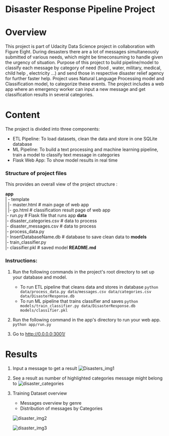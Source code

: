 # Disaster Response Pipeline Project

# Overview

This project is part of Udacity Data Science project in collaboration with Figure Eight. 
During desasters there are a lot of messages simultaneously submitted of various needs, which might be timeconsuming to handle given the urgency of situation.
Purpose of this project to  build pipeline/model to classify each message by category of need (food , water, military, medical, child help , electricity ...) and send those in respective disaster relief agency for further faster help.
Project uses Natural Language Processing model and Classification model, to categorize these events.
The project includes a web app where an emergency worker can input a new message and get classification results in several categories.

# Content 

The project is divided into three components:

- ETL Pipeline: To load datasets, clean the data and store in one  SQLite database
- ML Pipeline: To build a text processing and machine learning pipeline, train a model to classify text message in categories
- Flask Web App: To show model results in real time

### Structure of project files
This provides an overall view of the project structure :

**app**
<br> | - template
<br> | |- master.html # main page of web app
<br> | |- go.html # classification result page of web app
<br> |- run.py # Flask file that runs app
**data**
<br> |- disaster_categories.csv # data to process
<br> |- disaster_messages.csv # data to process
<br> |- process_data.py
<br> |- InsertDatabaseName.db # database to save clean data to
**models**
<br> |- train_classifier.py
<br> |- classifier.pkl # saved model
**README.md**


### Instructions:
1. Run the following commands in the project's root directory to set up your database and model.

    - To run ETL pipeline that cleans data and stores in database
        `python data/process_data.py data/messages.csv data/categories.csv data/DisasterResponse.db`
    - To run ML pipeline that trains classifier and saves
        `python models/train_classifier.py data/DisasterResponse.db models/classifier.pkl`

2. Run the following command in the app's directory to run your web app.
    `python app/run.py`

3. Go to http://0.0.0.0:3001/

# Results

1. Input a message to get a result
    ![Disasters_img1](https://user-images.githubusercontent.com/15786410/156607750-7ac70ebf-475e-4ac4-9042-f9b4eb948039.jpg)

    
2. See a result as number of highlighted categories message might belong to
    ![disaster_categories](https://user-images.githubusercontent.com/15786410/156607825-b5047d43-6dd4-4b57-a225-204d03017632.jpg)

3. Training Dataset overview
    - Messages overview by genre
    - Distribution of messages by Categories

    ![disaster_img2](https://user-images.githubusercontent.com/15786410/156607854-80000382-feb3-49a2-b26b-8380506eefc5.png)

    ![disaster_img3](https://user-images.githubusercontent.com/15786410/156607876-0cee69b7-eee6-43cb-84f5-d591c27bd5cb.png)



